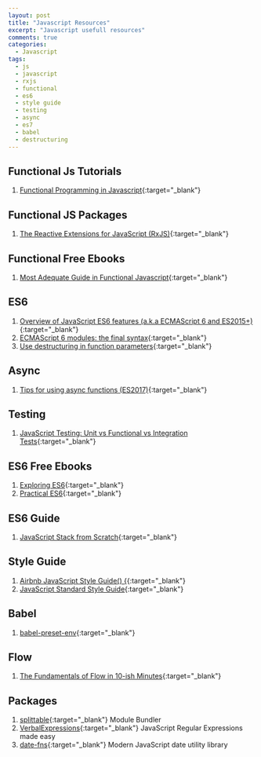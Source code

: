 ```yaml
---
layout: post
title: "Javascript Resources"
excerpt: "Javascript usefull resources"
comments: true
categories:
  - Javascript
tags: 
  - js
  - javascript
  - rxjs
  - functional
  - es6
  - style guide
  - testing
  - async
  - es7
  - babel
  - destructuring
---
```


## Functional Js Tutorials
1. [Functional Programming in Javascript](http://reactivex.io/learnrx/){:target="_blank"}

## Functional JS Packages
1. [The Reactive Extensions for JavaScript (RxJS)](https://github.com/Reactive-Extensions/RxJS){:target="_blank"}

## Functional Free Ebooks
1. [Most Adequate Guide in Functional Javascript](https://www.gitbook.com/book/drboolean/mostly-adequate-guide/details){:target="_blank"}

## ES6
1. [Overview of JavaScript ES6 features (a.k.a ECMAScript 6 and ES2015+)](http://adrianmejia.com/blog/2016/10/19/Overview-of-JavaScript-ES6-features-a-k-a-ECMAScript-6-and-ES2015/){:target="_blank"}
2. [ECMAScript 6 modules: the final syntax](http://www.2ality.com/2014/09/es6-modules-final.html){:target="_blank"}
3. [Use destructuring in function parameters](http://www.jstips.co/en/use-destructuring-in-function-parameters/){:target="_blank"}

## Async
1. [Tips for using async functions (ES2017)](http://www.2ality.com/2016/10/async-function-tips.html){:target="_blank"}

## Testing
1. [JavaScript Testing: Unit vs Functional vs Integration Tests](https://www.sitepoint.com/javascript-testing-unit-functional-integration/){:target="_blank"}

## ES6 Free Ebooks
1. [Exploring ES6](http://exploringjs.com/es6/){:target="_blank"}
2. [Practical ES6](https://ponyfoo.com/books/practical-es6/chapters#toc){:target="_blank"}

## ES6 Guide
1. [JavaScript Stack from Scratch](https://github.com/verekia/js-stack-from-scratch){:target="_blank"}

## Style Guide
1. [Airbnb JavaScript Style Guide() {](https://github.com/airbnb/javascript){:target="_blank"}
2. [JavaScript Standard Style Guide](https://github.com/feross/standard){:target="_blank"}

## Babel
1. [babel-preset-env](https://github.com/babel/babel-preset-env){:target="_blank"}

## Flow
1. [The Fundamentals of Flow in 10-ish Minutes](https://www.youtube.com/watch?v=xWMuAUbXcdQ){:target="_blank"}

## Packages
1. [splittable](https://www.npmjs.com/package/splittable){:target="_blank"} Module Bundler
2. [VerbalExpressions](https://github.com/VerbalExpressions/JSVerbalExpressions){:target="_blank"} JavaScript Regular Expressions made easy
3. [date-fns](https://date-fns.org/){:target="_blank"} Modern JavaScript date utility library